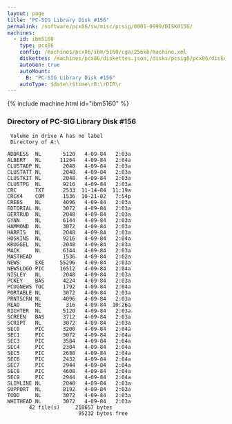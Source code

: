 ```yaml
---
layout: page
title: "PC-SIG Library Disk #156"
permalink: /software/pcx86/sw/misc/pcsig/0001-0999/DISK0156/
machines:
  - id: ibm5160
    type: pcx86
    config: /machines/pcx86/ibm/5160/cga/256kb/machine.xml
    diskettes: /machines/pcx86/diskettes.json,/disks/pcsig0/pcx86/diskettes.json
    autoGen: true
    autoMount:
      B: "PC-SIG Library Disk #156"
    autoType: $date\r$time\rB:\rDIR\r
---
```


{% include machine.html id="ibm5160" %}

### Directory of PC-SIG Library Disk #156

     Volume in drive A has no label
     Directory of A:\

    ADDRESS  NL       5120   4-09-84   2:03a
    ALBERT   NL      11264   4-09-84   2:04a
    CLUSTADP NL       2048   4-09-84   2:03a
    CLUSTATT NL       2048   4-09-84   2:03a
    CLUSTKIT NL       2048   4-09-84   2:03a
    CLUSTPG  NL       9216   4-09-84   2:03a
    CRC      TXT      2533  11-14-84  11:19a
    CRCK4    COM      1536  10-21-82   7:54p
    CREBS    NL       4096   4-09-84   2:03a
    EDTORIAL NL       3072   4-09-84   2:03a
    GERTRUD  NL       2048   4-09-84   2:03a
    GYNN     NL       6144   4-09-84   2:03a
    HAMMOND  NL       3072   4-09-84   2:03a
    HARRIS   NL       2048   4-09-84   2:03a
    HOSKINS  NL       9216   4-09-84   2:04a
    KRUGGEL  NL       2048   4-09-84   2:03a
    MACK     NL       6144   4-09-84   2:03a
    MASTHEAD          1536   4-09-84   2:02a
    NEWS     EXE     55296   4-09-84   2:03a
    NEWSLOGO PIC     16512   4-09-84   2:04a
    NISLEY   NL       2048   4-09-84   2:03a
    PCKEY    BAS      4224   4-09-84   2:03a
    PCUGNEWS TOC      1792   4-09-84   2:04a
    PORTABLE NL       3072   4-09-84   2:03a
    PRNTSCRN NL       4096   4-09-84   2:03a
    READ     ME        316   4-09-84  10:26a
    RICHTER  NL       5120   4-09-84   2:03a
    SCREEN   BAS      3712   4-09-84   2:03a
    SCRIPT   NL       3072   4-09-84   2:03a
    SEC0     PIC      3200   4-09-84   2:04a
    SEC1     PIC      3072   4-09-84   2:04a
    SEC3     PIC      3584   4-09-84   2:04a
    SEC4     PIC      2304   4-09-84   2:04a
    SEC5     PIC      2688   4-09-84   2:04a
    SEC6     PIC      2432   4-09-84   2:04a
    SEC7     PIC      2944   4-09-84   2:04a
    SEC8     PIC      4608   4-09-84   2:04a
    SEC9     PIC      2944   4-09-84   2:04a
    SLIMLINE NL       2048   4-09-84   2:03a
    SUPPORT  NL       8192   4-09-84   2:03a
    TODD     NL       3072   4-09-84   2:03a
    WHITHEAD NL       3072   4-09-84   2:03a
           42 file(s)     218657 bytes
                           95232 bytes free
